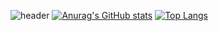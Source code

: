 ![header](https://capsule-render.vercel.app/api?type=slice&color=gradient&text=%20Opera_tive%20%20&height=200&fontSize=100)
[![Anurag's GitHub stats](https://github-readme-stats.vercel.app/api?username=kabariana&show_icons=true&theme=tokyonight)](https://github.com/kabariana/github-readme-stats)
[![Top Langs](https://github-readme-stats.vercel.app/api/top-langs/?username=kabariana&layout=compact)](https://github.com/kabariana/github-readme-stats)
<!--
**kabariana/kabariana** is a ✨ _special_ ✨ repository because its `README.md` (this file) appears on your GitHub profile.

Here are some ideas to get you started:

- 🔭 I’m currently working on ...
- 🌱 I’m currently learning ...
- 👯 I’m looking to collaborate on ...
- 🤔 I’m looking for help with ...
- 💬 Ask me about ...
- 📫 How to reach me: ...
- 😄 Pronouns: ...
- ⚡ Fun fact: ...
-->

